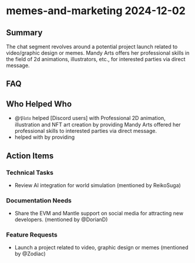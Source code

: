 # memes-and-marketing 2024-12-02

## Summary
The chat segment revolves around a potential project launch related to video/graphic design or memes. Mandy Arts offers her professional skills in the field of 2d animations, illustrators, etc., for interested parties via direct message.

## FAQ


## Who Helped Who
- @𝔓𝔩𝔞𝔱𝔞 helped [Discord users] with Professional 2D animation, illustration and NFT art creation by providing Mandy Arts offered her professional skills to interested parties via direct message.
-  helped  with  by providing 

## Action Items

### Technical Tasks
- Review AI integration for world simulation (mentioned by ReikoSuga)

### Documentation Needs
- Share the EVM and Mantle support on social media for attracting new developers. (mentioned by @DorianD)

### Feature Requests
- Launch a project related to video, graphic design or memes (mentioned by @Zodiac)
